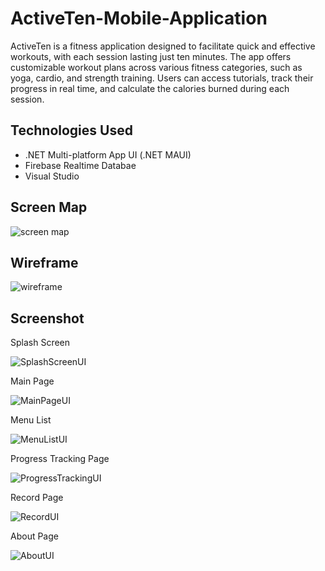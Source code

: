 # ActiveTen-Mobile-Application

ActiveTen is a fitness application designed to facilitate quick and effective workouts, with each session lasting just ten minutes. The app offers customizable workout plans across various fitness categories, such as yoga, cardio, and strength training. Users can access tutorials, track their progress in real time, and calculate the calories burned during each session. 

## Technologies Used 

- .NET Multi-platform App UI (.NET MAUI)
-  Firebase Realtime Databae
- Visual Studio

## Screen Map

![screen map](https://github.com/NFL-Nujaimin/ActiveTen-Mobile-Application/assets/126408968/854f39af-96ab-4e3c-b517-3962ec55db10)

## Wireframe

![wireframe](https://github.com/NFL-Nujaimin/ActiveTen-Mobile-Application/assets/126408968/4492eb03-328a-4307-9109-17e46fabc43e)

## Screenshot 

Splash Screen

![SplashScreenUI](https://github.com/NFL-Nujaimin/ActiveTen-Mobile-Application/assets/126408968/a34f4f9f-04d7-4a60-b98e-b53a0c5bd720)

Main Page 

![MainPageUI](https://github.com/NFL-Nujaimin/ActiveTen-Mobile-Application/assets/126408968/c8d4988e-21b6-425a-9e4a-9cae367eca46)

Menu List 

![MenuListUI](https://github.com/NFL-Nujaimin/ActiveTen-Mobile-Application/assets/126408968/445d4049-dc53-4e10-a827-68fab53dec14)

Progress Tracking Page

![ProgressTrackingUI](https://github.com/NFL-Nujaimin/ActiveTen-Mobile-Application/assets/126408968/aa583f59-1878-46b4-b67f-40fee996cd89)

Record Page

![RecordUI](https://github.com/NFL-Nujaimin/ActiveTen-Mobile-Application/assets/126408968/d576802a-a442-4985-91b8-c26a35159ad6)

About Page 

![AboutUI](https://github.com/NFL-Nujaimin/ActiveTen-Mobile-Application/assets/126408968/f08bf916-e554-482f-9942-ddcb982def9c)















